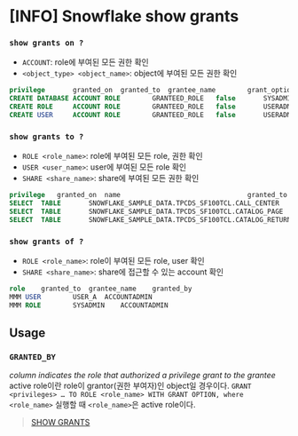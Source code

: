 # [INFO] Snowflake show grants

### `show grants on ?`
- `ACCOUNT`: role에 부여된 모든 권한 확인
- `<object_type> <object_name>`: object에 부여된 모든 권한 확인
```sql
privilege		granted_on	granted_to	grantee_name		grant_option	granted_by
CREATE DATABASE	ACCOUNT	ROLE		GRANTEED_ROLE	false		SYSADMIN
CREATE ROLE		ACCOUNT	ROLE		GRANTEED_ROLE	false		USERADMIN
CREATE USER		ACCOUNT	ROLE		GRANTEED_ROLE	false		USERADMIN
```
### `show grants to ?` 
- `ROLE <role_name>`: role에 부여된 모든 role, 권한 확인
- `USER <user_name>`: user에 부여된 모든 role 확인
- `SHARE <share_name>`: share에 부여된 모든 권한 확인
```sql
privilege	granted_on	name								granted_to	grantee_name	grant_option	granted_by
SELECT	TABLE		SNOWFLAKE_SAMPLE_DATA.TPCDS_SF100TCL.CALL_CENTER	ROLE		PUBLIC	false		ACCOUNTADMIN
SELECT	TABLE		SNOWFLAKE_SAMPLE_DATA.TPCDS_SF100TCL.CATALOG_PAGE	ROLE		PUBLIC	false		ACCOUNTADMIN
SELECT	TABLE		SNOWFLAKE_SAMPLE_DATA.TPCDS_SF100TCL.CATALOG_RETURNS	ROLE		PUBLIC	false		ACCOUNTADMIN
```
### `show grants of ?`
- `ROLE <role_name>`: role이 부여된 모든 role, user 확인
- `SHARE <share_name>`: share에 접근할 수 있는 account 확인
```sql
role	granted_to	grantee_name	granted_by
MMM	USER		USER_A	ACCOUNTADMIN
MMM	ROLE		SYSADMIN	ACCOUNTADMIN
```
## Usage
### `GRANTED_BY`
*column indicates the role that authorized a privilege grant to the grantee*  
active role이란 role이 grantor(권한 부여자)인 object일 경우이다. `GRANT <privileges> … TO ROLE <role_name> WITH GRANT OPTION, where <role_name>` 실행할 때 `<role_name>`은 active role이다.

> [SHOW GRANTS](https://docs.snowflake.com/en/sql-reference/sql/show-grants.html)
